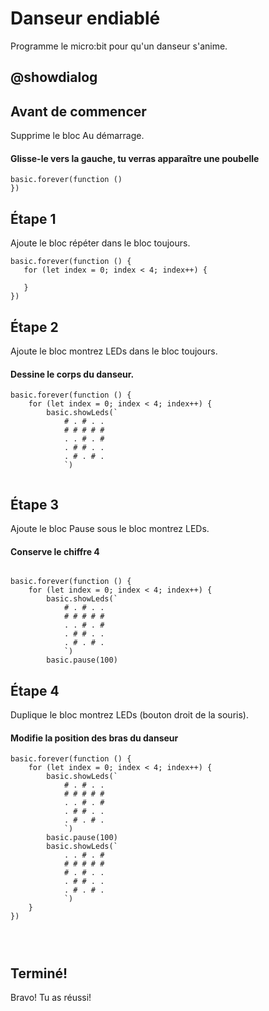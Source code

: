 # Danseur endiablé

Programme le micro:bit pour qu'un danseur s'anime.

## @showdialog
## Avant de commencer
Supprime le bloc Au démarrage.
#### Glisse-le vers la gauche, tu verras apparaître une poubelle

```blocks
basic.forever(function ()
})
```

## Étape 1

Ajoute le bloc répéter dans le bloc toujours.

 ```blocks
basic.forever(function () {
    for (let index = 0; index < 4; index++) {

    }
})
```
## Étape 2

Ajoute le bloc montrez LEDs dans le bloc toujours.
#### Dessine le corps du danseur.

```blocks
basic.forever(function () {
    for (let index = 0; index < 4; index++) {
        basic.showLeds(`
            # . # . .
            # # # # #
            . . # . #
            . # # . .
            . # . # .
            `)


```

## Étape 3

Ajoute le bloc Pause sous le bloc montrez LEDs.
#### Conserve le chiffre 4

```blocks

basic.forever(function () {
    for (let index = 0; index < 4; index++) {
        basic.showLeds(`
            # . # . .
            # # # # #
            . . # . #
            . # # . .
            . # . # .
            `)
        basic.pause(100)

```

## Étape 4

Duplique le bloc montrez LEDs (bouton droit de la souris).
#### Modifie la position des bras du danseur

```blocks
basic.forever(function () {
    for (let index = 0; index < 4; index++) {
        basic.showLeds(`
            # . # . .
            # # # # #
            . . # . #
            . # # . .
            . # . # .
            `)
        basic.pause(100)
        basic.showLeds(`
            . . # . #
            # # # # #
            # . # . .
            . # # . .
            . # . # .
            `)
    }
})


   

```

## Terminé! 

Bravo! Tu as réussi!
